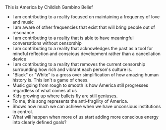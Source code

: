 This is America by Childish Gambino
Belief
- I am contributing to a reality focused on maintaining a frequency of love and music
- I am aware of other frequencies that exist that will bring people out of resonance
- I am contributing to a reality that is able to have meaningful conversations without censorship
- I am contributing to a reality that acknowledges the past as a tool for mindful reflection and conscious development rather than a cancellation device
- I am contributing to a reality that removes the current censorship surrounding how rich and vibrant each person's culture is.
- "Black" or "White" is a gross over simplification of how amazing human history is. This isn't a game of chess.
- Music going from rough to smooth is how America still progresses regardless of what comes at us
- Kids growing up where bullets fly are still geniuses.
- To me, this song represents the anti-fragility of America.
- Shows how much we can achieve when we have unconsious institutions in control.
- What will happen when more of us start adding more conscious energy into clearly defined goals?
